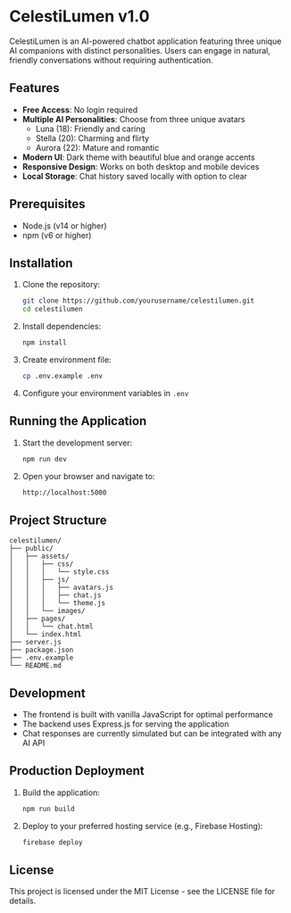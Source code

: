 # CelestiLumen v1.0

CelestiLumen is an AI-powered chatbot application featuring three unique AI companions with distinct personalities. Users can engage in natural, friendly conversations without requiring authentication.

## Features

- **Free Access**: No login required
- **Multiple AI Personalities**: Choose from three unique avatars
  - Luna (18): Friendly and caring
  - Stella (20): Charming and flirty
  - Aurora (22): Mature and romantic
- **Modern UI**: Dark theme with beautiful blue and orange accents
- **Responsive Design**: Works on both desktop and mobile devices
- **Local Storage**: Chat history saved locally with option to clear

## Prerequisites

- Node.js (v14 or higher)
- npm (v6 or higher)

## Installation

1. Clone the repository:
   ```bash
   git clone https://github.com/yourusername/celestilumen.git
   cd celestilumen
   ```

2. Install dependencies:
   ```bash
   npm install
   ```

3. Create environment file:
   ```bash
   cp .env.example .env
   ```

4. Configure your environment variables in `.env`

## Running the Application

1. Start the development server:
   ```bash
   npm run dev
   ```

2. Open your browser and navigate to:
   ```bash
   http://localhost:5000
   ```

## Project Structure

```
celestilumen/
├── public/
│   ├── assets/
│   │   ├── css/
│   │   │   └── style.css
│   │   ├── js/
│   │   │   ├── avatars.js
│   │   │   ├── chat.js
│   │   │   └── theme.js
│   │   └── images/
│   ├── pages/
│   │   └── chat.html
│   └── index.html
├── server.js
├── package.json
├── .env.example
└── README.md
```

## Development

- The frontend is built with vanilla JavaScript for optimal performance
- The backend uses Express.js for serving the application
- Chat responses are currently simulated but can be integrated with any AI API

## Production Deployment

1. Build the application:
   ```bash
   npm run build
   ```

2. Deploy to your preferred hosting service (e.g., Firebase Hosting):
   ```bash
   firebase deploy
   ```

## License

This project is licensed under the MIT License - see the LICENSE file for details.
